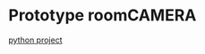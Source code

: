 # Prototype roomCAMERA

[python project](https://github.com/HackerShackOfficial/Smart-Security-Camera/)